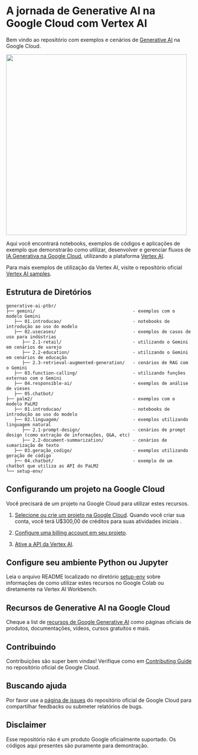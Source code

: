 # A jornada de Generative AI na Google Cloud com Vertex AI

Bem vindo ao repositório com exemplos e cenários de [Generative AI](https://cloud.google.com/ai/generative-ai) na Google Cloud.

<a href="gemini"><img src="https://lh3.googleusercontent.com/eDr6pYKs1tT0iK0nt3pPhvVlP2Wn96fbGqbWgBAARRZ7isej037g_tWobjV8zQkxOsWzJuEH8p-fksczXUOeqxGZZIo_HUCdkn8q-a4fuwATD7Q9Xrs=w2456-l100-sg-rj-c0xffffff" style="width:35em"></a>

Aqui você encontrará notebooks, exemplos de códigos e aplicações de exemplo que demonstrarão como utilizar, desenvolver e gerenciar fluxos de [IA Generativa na Google Cloud](https://cloud.google.com/ai/generative-ai), utilizando a plataforma [Vertex AI](https://cloud.google.com/vertex-ai).

Para mais exemplos de utilização da Vertex AI, visite o repositório oficial [Vertex AI samples](https://github.com/GoogleCloudPlatform/vertex-ai-samples/).

## Estrutura de Diretórios

```
generative-ai-ptbr/
├── gemini/                                     - exemplos com o modelo Gemini
   ├── 01.introducao/                           - notebooks de introdução ao uso do modelo
   ├── 02.usecases/                             - exemplos de casos de uso para indústrias
      ├── 2.1-retail/                           - utilizando o Gemini em cenários de varejo 
      ├── 2.2-education/                        - utilizando o Gemini em cenários de educação
      ├── 2.3-retrieval-augmented-generation/   - cenários de RAG com o Gemini
   ├── 03.function-calling/                     - utilizando funções externas com o Gemini
   ├── 04.responsible-ai/                       - exemplos de análise de vieses
   ├── 05.chatbot/
├── palm2/                                      - exemplos com o modelo PaLM2 
   ├── 01.introducao/                           - notebooks de introdução ao uso do modelo
   ├── 02.linguagem/                            - exemplos utilizando linguagem natural
      ├── 2.1-prompt-design/                    - cenários de prompt design (como extração de informações, Q&A, etc) 
      ├── 2.2-document-summarization/           - cenários de sumarização de texto
   ├── 03.geração_codigo/                       - exemplos utilizando geração de código
   ├── 04.chatbot/                              - exemplo de um chatbot que utiliza as API do PaLM2
└── setup-env/     
```

## Configurando um projeto na Google Cloud
Você precisará de um projeto na Google Cloud para utilizar estes recursos.

1. [Selecione ou crie um projeto na Google Cloud](https://console.cloud.google.com/cloud-resource-manager). Quando você criar sua conta, você terá U$300,00 de créditos para suas atividades iniciais .

2. [Configure uma billing account em seu projeto](https://cloud.google.com/billing/docs/how-to/modify-project).

3. [Ative a API da Vertex AI](https://console.cloud.google.com/flows/enableapi?apiid=aiplatform.googleapis.com). 

## Configure seu ambiente Python ou Jupyter
Leia o arquivo README localizado no diretório [setup-env](https://github.com/GoogleCloudPlatform/generative-ai/tree/main/setup-env) sobre informações de como utilizar estes recursos no Google Colab ou diretamente na Vertex AI Workbench.

## Recursos de Generative AI na Google Cloud
Cheque a list de [recursos de Google Generative AI](RESOURCES.md) como páginas oficiais de produtos, documentações, vídeos, cursos gratuitos e mais.

## Contribuindo
Contribuições são super bem vindas! Verifique como em [Contributing Guide](https://github.com/GoogleCloudPlatform/generative-ai/blob/main/CONTRIBUTING.md) no repositório oficial de Google Cloud.

## Buscando ajuda
Por favor use a [página de issues](https://github.com/GoogleCloudPlatform/generative-ai/issues) do repositório oficial de Google Cloud para compartilhar feedbacks ou submeter relatórios de bugs.

## Disclaimer
Esse repositório não é um produto Google oficialmente suportado. Os códigos aqui presentes são puramente para demontração.
